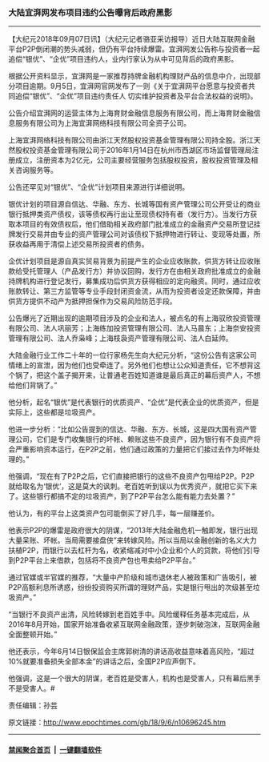 ### 大陆宜湃网发布项目违约公告曝背后政府黑影
------------------------

<p>【大纪元2018年09月07日讯】（大纪元记者骆亚采访报导）近日大陆互联网金融平台P2P倒闭潮的势头减弱，但仍有平台持续爆雷。宜湃网发公告称与投资者一起追偿“银优”、“企优”项目违约人，业内行家认为从中可见背后的政府黑影。</p>
<p>根据公开资料显示，宜湃网是一家推荐持牌金融机构理财产品的信息中介，出现部分项目逾期。9月5日，宜湃网官网发布了一则《关于宜湃网平台愿意与投资者共同追偿“银优”、“企优”项目违约责任人 切实维护投资者及平台合法权益的说明》。</p>
<p>公告介绍宜湃网的运营主体为上海育财金融信息服务有限公司，而上海育财金融信息服务有限公司为上海宜湃网络科技有限公司全资子公司。</p>
<p>上海宜湃网络科技有限公司由浙江天然股权投资基金管理有限公司持全股。浙江天然股权投资基金管理有限公司于2016年1月14日在杭州市西湖区市场监督管理局注册成立，注册资本为2亿元，公司主要经营服务包括股权投资，股权投资管理及相关咨询服务等。</p>
<p>公告还罕见对“银优”、“企优”计划项目来源进行详细说明。</p>
<p>银优计划的项目源自信达、华融、东方、长城等国有资产管理公司公开受让的商业银行抵押类资产债权，该等债权再行出让至现债权持有者（发行方）。当发行方获取本项目的有效债权后，他们借助相关政府部门批准成立的金融资产交易所登记挂牌发行交易并由专业的资产管理公司对该债权下抵押物进行转让、变现等处置，所获收益再用于清偿上述交易所投资者的债务。</p>
<p>企优计划项目是源自真实贸易背景为前提产生的企业应收账款，供货方转让应收账款给受托管理人（产品发行方）并协议回购，发行方在由相关政府批准成立的金融持牌机构进行登记发行，募集成功后供货方获得相应的定向融资。同时，通过应收账款转让、第三方监管等专业手段封闭资金流，从而为投资者设定还款保障，并由供货方提供不动产为抵押担保作为交易风险防范手段。</p>
<p>公告爆光了近期出现的逾期项目涉及的企业和法人，被点名的有上海驭欣投资管理有限公司、法人巩丽芳；上海练加投资管理有限公司、法人马晨东；上海奈安投资管理有限公司、法人乔枭峰；上海枝袅资产管理有限公司、法人白延帅。</p>
<p>大陆金融行业工作二十年的一位行家杨先生向大纪元分析，“这份公告有这家公司情绪上的宣泄，因为他们也受牵连了。另外他们也想让公众知道责任，它不想背这个锅了，把这个盖子揭开来，让普通老百姓知道谁是最后真正的幕后资产人，不想给他们背锅了。”</p>
<p>他分析，起名“银优”是代表银行的优质资产、“企优”是代表企业的优质资产，但是实际上，这些都是垃圾资产。</p>
<p>他进一步分析：“比如公告提到的信达、华融、东方、长城，这是四大国有资产管理公司，它们是专门收集银行的坏帐、赖账这些不良资产，因为银行有不良资产将会严重影响资本运行，在P2P之前，他们通过政策的力量把它们接过去作为坏帐处理的。”</p>
<p>他强调，“现在有了P2P之后，它们直接把银行的这些不良资产包甩给P2P。P2P就给取名为‘银优’，这是莫大的讽刺。老百姓听到误以为优秀资产，就把它买下来了。这些银行都搞不定的垃圾资产，到了P2P平台怎么能有能力去处置？”</p>
<p>他认为，有的平台上这类资产包可能倒买了好几手，每一层赚差价。</p>
<p>他表示P2P的爆雷是政府很大的阴谋，“2013年大陆金融危机一触即发，银行出现大量呆账、坏帐。当局需要接盘侠”来转嫁风险。所以当局以金融创新的名义大力扶植P2P，而银行以去杠杆为名，收紧缩减对中小企业和个人的贷款，将他们引导到P2P平台上来借款，包括将不良资产包也甩卖给P2P平台。”</p>
<p>通过官媒或半官媒的推荐，“大量中产阶级和城市退休老人被政策和广告吸引，被P2P高额利息所诱惑，纷纷投资购买所谓的理财产品，实是银行甩出的次级甚至垃圾资产。”</p>
<p>“当银行不良资产出清，风险转嫁到老百姓手中。风险缓释任务基本完成后，从2016年8月开始，国家开始准备收紧互联网金融政策，逐步刺破泡沫，互联网金融全面整顿开始。”</p>
<p>他还表示，今年6月14日银保监会主席郭树清的讲话高收益意味着高风险，“超过10%就要准备损失全部本金”的讲话之后，全国P2P应声倒下。</p>
<p>他强调，这是一个很大的阴谋，老百姓是受害人，机构也是受害人，只有幕后黑手不是受害人。#</p>
<p>责任编辑：孙芸</p>

原文链接：http://www.epochtimes.com/gb/18/9/6/n10696245.htm


------------------------
#### [禁闻聚合首页](https://github.com/gfw-breaker/banned-news/blob/master/README.md) &nbsp;|&nbsp;  [一键翻墙软件](https://github.com/gfw-breaker/nogfw/blob/master/README.md)